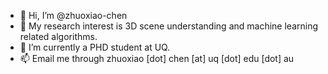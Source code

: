 - 👋 Hi, I’m @zhuoxiao-chen
- 👀 My research interest is 3D scene understanding and machine learning related algorithms. 
- 🌱 I’m currently a PHD student at UQ.
- 📫 Email me through zhuoxiao \[dot\] chen \[at\] uq \[dot\] edu \[dot\] au

<!---
zhuoxiao-chen/zhuoxiao-chen is a ✨ special ✨ repository because its `README.md` (this file) appears on your GitHub profile.
You can click the Preview link to take a look at your changes.
--->
